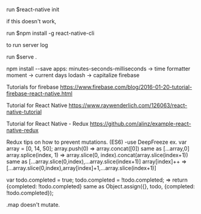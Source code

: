 run $react-native init <ProjectName>

if this doesn't work,

run $npm install -g react-native-cli

to run server log

run $serve .

npm install --save <app>
apps:
minutes-seconds-milliseconds -> time formatter
moment -> current days
lodash -> capitalize
firebase

Tutorials for firebase
https://www.firebase.com/blog/2016-01-20-tutorial-firebase-react-native.html

Tutorial for React Native
https://www.raywenderlich.com/126063/react-native-tutorial

Tutorial for React Native - Redux
https://github.com/alinz/example-react-native-redux

Redux tips on how to prevent mutations. (ES6)
-use DeepFreeze
ex. 
var array = [0, 14, 50];
array.push(0) => array.concat([0]) same as [...array,0]
array.splice(index, 1) => array.slice(0, index).concat(array.slice(index+1)) same as [...array.slice(0,index),...array.slice(index+1)]
array[index]++ => [...array.slice(0,index),array[index]+1,...array.slice(index+1)]

var todo.completed = true;
todo.completed = !todo.completed; => return {completed: !todo.completed} same as Object.assign({}, todo, {completed: !todo.completed});

.map doesn't mutate. 
